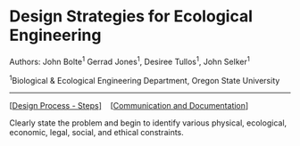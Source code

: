 <!-- #region -->
# Design Strategies for Ecological Engineering

Authors: John Bolte<sup>1</sup> Gerrad Jones<sup>1</sup>, Desiree Tullos<sup>1</sup>, John Selker<sup>1</sup>

<sup>1</sup>Biological & Ecological Engineering Department, Oregon State University
<hr/>
[<a href='#DesignProcessSteps'>Design Process - Steps]</a>&nbsp;&nbsp;&nbsp;
[<a href='#Communication'>Communication and Documentation</a>]


Clearly state the problem and begin to identify various physical, ecological, economic, legal, social, and ethical constraints.


<!-- #endregion -->
